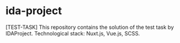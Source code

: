 # ida-project
[TEST-TASK] This repository contains the solution of the test task by IDAProject. Technological stack: Nuxt.js, Vue.js, SCSS.
